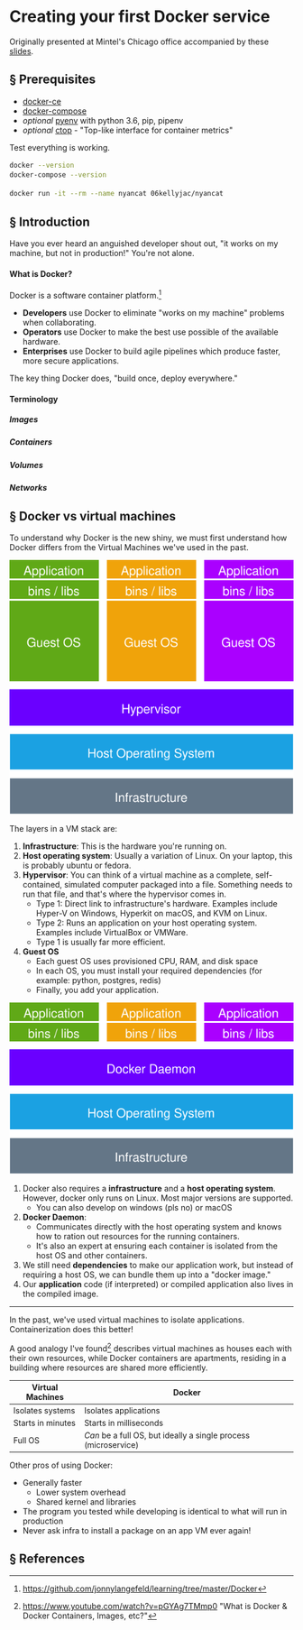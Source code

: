 # Creating your first Docker service
Originally presented at Mintel's Chicago office accompanied by these [slides](https://docs.google.com/presentation/d/1rK9y6Qs6qcrbK3--qUYeeacr3z2BSVE48WI-DfX6gJM).

## § Prerequisites

* [docker-ce](https://docs.docker.com/install/linux/docker-ce/ubuntu/)
* [docker-compose](https://docs.docker.com/compose/install/)
* *optional* [pyenv](https://github.com/pyenv/pyenv-installer) with python 3.6, pip, pipenv
* *optional* [ctop](https://ctop.sh/) - "Top-like interface for container metrics"

Test everything is working.

```bash
docker --version
docker-compose --version

docker run -it --rm --name nyancat 06kellyjac/nyancat
```

## § Introduction

Have you ever heard an anguished developer shout out, "it works on my machine, but not in production!" You're not alone.

#### What is Docker?

Docker is a software container platform.[^1] 

* **Developers** use Docker to eliminate "works on my machine" problems when collaborating.
* **Operators** use Docker to make the best use possible of the available hardware.
* **Enterprises** use Docker to build agile pipelines which produce faster, more secure applications.

The key thing Docker does, "build once, deploy everywhere."

####  Terminology

##### Images

##### Containers

##### Volumes

##### Networks


## § Docker vs virtual machines

To understand why Docker is the new shiny, we must first understand how Docker differs from the Virtual Machines we've used in the past.

![VM Stack](media/vm_stack.svg)

The layers in a VM stack are:

1. **Infrastructure**: This is the hardware you're running on.
2. **Host operating system**: Usually a variation of Linux. On your laptop, this is probably ubuntu or fedora.
3. **Hypervisor**: You can think of a virtual machine as a complete, self-contained, simulated computer packaged into a file. Something needs to run that file, and that's where the hypervisor comes in.
   * Type 1: Direct link to infrastructure's hardware. Examples include Hyper-V on Windows, Hyperkit on macOS, and KVM on Linux.
   * Type 2: Runs an application on your host operating system. Examples include VirtualBox or VMWare.
   * Type 1 is usually far more efficient.
4. **Guest OS**
   * Each guest OS uses provisioned CPU, RAM, and disk space
   * In each OS, you must install your required dependencies (for example: python, postgres, redis)
   * Finally, you add your application.

![Docker Stack](media/docker_stack.svg)

1. Docker also requires a **infrastructure** and a **host operating system**. However, docker only runs on Linux. Most major versions are supported.
   * You can also develop on windows (pls no) or macOS
2. **Docker Daemon**:
   * Communicates directly with the host operating system and knows how to ration out resources for the running containers.
   * It's also an expert at ensuring each container is isolated from the host OS and other containers.
3. We still need **dependencies** to make our application work, but instead of requiring a host OS, we can bundle them up into a "docker image."
4. Our **application** code (if interpreted) or compiled application also lives in the compiled image.

---

In the past, we've used virtual machines to isolate applications. Containerization does this better!

A good analogy I've found[^2]  describes virtual machines as houses each with their own resources, while Docker containers are apartments, residing in a building where resources are shared more efficiently.

| Virtual Machines  | Docker                                                       |
| ----------------- | ------------------------------------------------------------ |
| Isolates systems  | Isolates applications                                        |
| Starts in minutes | Starts in milliseconds                                       |
| Full OS           | *Can* be a full OS, but ideally a single process (microservice) |

Other pros of using Docker:

* Generally faster
  * Lower system overhead
  * Shared kernel and libraries
* The program you tested while developing is identical to what will run in production
* Never ask infra to install a package on an app VM ever again!

## § References

[^1]: https://github.com/jonnylangefeld/learning/tree/master/Docker
[^2]: https://www.youtube.com/watch?v=pGYAg7TMmp0 "What is Docker & Docker Containers, Images, etc?"